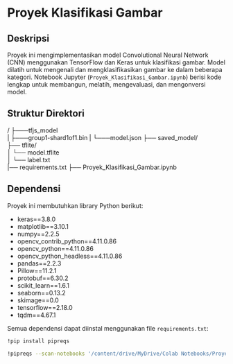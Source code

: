 # Proyek Klasifikasi Gambar

## Deskripsi

Proyek ini mengimplementasikan model Convolutional Neural Network (CNN) menggunakan TensorFlow dan Keras untuk klasifikasi gambar. Model dilatih untuk mengenali dan mengklasifikasikan gambar ke dalam beberapa kategori. Notebook Jupyter (`Proyek_Klasifikasi_Gambar.ipynb`) berisi kode lengkap untuk membangun, melatih, mengevaluasi, dan mengonversi model.

## Struktur Direktori
/ 
├───tfjs_model                   
| ├───group1-shard1of1.bin
| └───model.json
├── saved_model/                   
├── tflite/                      
│   └── model.tflite             
│   └── label.txt                
|── requirements.txt
├── Proyek_Klasifikasi_Gambar.ipynb 

## Dependensi

Proyek ini membutuhkan library Python berikut:
- keras==3.8.0
- matplotlib==3.10.1
- numpy==2.2.5
- opencv_contrib_python==4.11.0.86
- opencv_python==4.11.0.86
- opencv_python_headless==4.11.0.86
- pandas==2.2.3
- Pillow==11.2.1
- protobuf==6.30.2
- scikit_learn==1.6.1
- seaborn==0.13.2
- skimage==0.0
- tensorflow==2.18.0
- tqdm==4.67.1

Semua dependensi dapat diinstal menggunakan file `requirements.txt`:

```bash
!pip install pipreqs

!pipreqs --scan-notebooks '/content/drive/MyDrive/Colab Notebooks/Proyek Akhir Klasifikasi Gambar'
